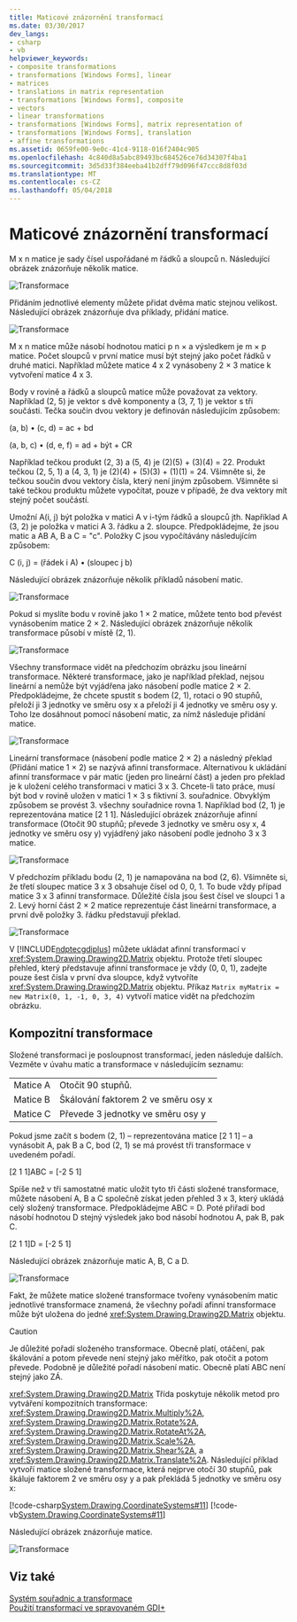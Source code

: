 ```yaml
---
title: Maticové znázornění transformací
ms.date: 03/30/2017
dev_langs:
- csharp
- vb
helpviewer_keywords:
- composite transformations
- transformations [Windows Forms], linear
- matrices
- translations in matrix representation
- transformations [Windows Forms], composite
- vectors
- linear transformations
- transformations [Windows Forms], matrix representation of
- transformations [Windows Forms], translation
- affine transformations
ms.assetid: 0659fe00-9e0c-41c4-9118-016f2404c905
ms.openlocfilehash: 4c840d8a5abc89493bc684526ce76d34307f4ba1
ms.sourcegitcommit: 3d5d33f384eeba41b2dff79d096f47ccc8d8f03d
ms.translationtype: MT
ms.contentlocale: cs-CZ
ms.lasthandoff: 05/04/2018
---
```

# <a name="matrix-representation-of-transformations"></a>Maticové znázornění transformací
M x n matice je sady čísel uspořádané m řádků a sloupců n. Následující obrázek znázorňuje několik matice.  
  
 ![Transformace](../../../../docs/framework/winforms/advanced/media/aboutgdip05-art04.gif "AboutGdip05_art04")  
  
 Přidáním jednotlivé elementy můžete přidat dvěma matic stejnou velikost. Následující obrázek znázorňuje dva příklady, přidání matice.  
  
 ![Transformace](../../../../docs/framework/winforms/advanced/media/aboutgdip05-art05.gif "AboutGdip05_art05")  
  
 M x n matice může násobí hodnotou matici p n × a výsledkem je m × p matice. Počet sloupců v první matice musí být stejný jako počet řádků v druhé matici. Například můžete matice 4 x 2 vynásobeny 2 × 3 matice k vytvoření matice 4 x 3.  
  
 Body v rovině a řádků a sloupců matice může považovat za vektory. Například (2, 5) je vektor s dvě komponenty a (3, 7, 1) je vektor s tři součásti. Tečka součin dvou vektory je definován následujícím způsobem:  
  
 (a, b) • (c, d) = ac + bd  
  
 (a, b, c) • (d, e, f) = ad + být + CR  
  
 Například tečkou produkt (2, 3) a (5, 4) je (2)(5) + (3)(4) = 22. Produkt tečkou (2, 5, 1) a (4, 3, 1) je (2)(4) + (5)(3) + (1)(1) = 24. Všimněte si, že tečkou součin dvou vektory čísla, který není jiným způsobem. Všimněte si také tečkou produktu můžete vypočítat, pouze v případě, že dva vektory mít stejný počet součástí.  
  
 Umožní A(i, j) být položka v matici A v i-tým řádků a sloupců jth. Například A (3, 2) je položka v matici A 3. řádku a 2. sloupce. Předpokládejme, že jsou matic a AB A, B a C = "c". Položky C jsou vypočítávány následujícím způsobem:  
  
 C (i, j) = (řádek i A) • (sloupec j b)  
  
 Následující obrázek znázorňuje několik příkladů násobení matic.  
  
 ![Transformace](../../../../docs/framework/winforms/advanced/media/aboutgdip05-art06.gif "AboutGdip05_art06")  
  
 Pokud si myslíte bodu v rovině jako 1 × 2 matice, můžete tento bod převést vynásobením matice 2 × 2. Následující obrázek znázorňuje několik transformace působí v místě (2, 1).  
  
 ![Transformace](../../../../docs/framework/winforms/advanced/media/aboutgdip05-art07.gif "AboutGdip05_art07")  
  
 Všechny transformace vidět na předchozím obrázku jsou lineární transformace. Některé transformace, jako je například překlad, nejsou lineární a nemůže být vyjádřena jako násobení podle matice 2 × 2. Předpokládejme, že chcete spustit s bodem (2, 1), rotaci o 90 stupňů, přeloží ji 3 jednotky ve směru osy x a přeloží ji 4 jednotky ve směru osy y. Toho lze dosáhnout pomocí násobení matic, za nímž následuje přidání matice.  
  
 ![Transformace](../../../../docs/framework/winforms/advanced/media/aboutgdip05-art08.gif "AboutGdip05_art08")  
  
 Lineární transformace (násobení podle matice 2 × 2) a následný překlad (Přidání matice 1 × 2) se nazývá afinní transformace. Alternativou k ukládání afinní transformace v pár matic (jeden pro lineární část) a jeden pro překlad je k uložení celého transformaci v matici 3 x 3. Chcete-li tato práce, musí být bod v rovině uložen v matici 1 × 3 s fiktivní 3. souřadnice. Obvyklým způsobem se provést 3. všechny souřadnice rovna 1. Například bod (2, 1) je reprezentována matice [2 1 1]. Následující obrázek znázorňuje afinní transformace (Otočit 90 stupňů; převede 3 jednotky ve směru osy x, 4 jednotky ve směru osy y) vyjádřený jako násobení podle jednoho 3 x 3 matice.  
  
 ![Transformace](../../../../docs/framework/winforms/advanced/media/aboutgdip05-art09.gif "AboutGdip05_art09")  
  
 V předchozím příkladu bodu (2, 1) je namapována na bod (2, 6). Všimněte si, že třetí sloupec matice 3 x 3 obsahuje čísel od 0, 0, 1. To bude vždy případ matice 3 x 3 afinní transformace. Důležité čísla jsou šest čísel ve sloupci 1 a 2. Levý horní část 2 × 2 matice reprezentuje část lineární transformace, a první dvě položky 3. řádku představují překlad.  
  
 ![Transformace](../../../../docs/framework/winforms/advanced/media/aboutgdip05-art10.gif "AboutGdip05_art10")  
  
 V [!INCLUDE[ndptecgdiplus](../../../../includes/ndptecgdiplus-md.md)] můžete ukládat afinní transformací v <xref:System.Drawing.Drawing2D.Matrix> objektu. Protože třetí sloupec přehled, který představuje afinní transformace je vždy (0, 0, 1), zadejte pouze šest čísla v první dva sloupce, když vytvoříte <xref:System.Drawing.Drawing2D.Matrix> objektu. Příkaz `Matrix myMatrix = new Matrix(0, 1, -1, 0, 3, 4)` vytvoří matice vidět na předchozím obrázku.  
  
## <a name="composite-transformations"></a>Kompozitní transformace  
 Složené transformaci je posloupnost transformací, jeden následuje dalších. Vezměte v úvahu matic a transformace v následujícím seznamu:  
  
|||  
|-|-|  
|Matice A|Otočit 90 stupňů.|  
|Matice B|Škálování faktorem 2 ve směru osy x|  
|Matice C|Převede 3 jednotky ve směru osy y|  
  
 Pokud jsme začít s bodem (2, 1) – reprezentována matice [2 1 1] – a vynásobit A, pak B a C, bod (2, 1) se má provést tři transformace v uvedeném pořadí.  
  
 [2 1 1]ABC = [-2 5 1]  
  
 Spíše než v tři samostatné matic uložit tyto tři části složené transformace, můžete násobení A, B a C společně získat jeden přehled 3 x 3, který ukládá celý složený transformace. Předpokládejme ABC = D. Poté přiřadí bod násobí hodnotou D stejný výsledek jako bod násobí hodnotou A, pak B, pak C.  
  
 [2 1 1]D = [-2 5 1]  
  
 Následující obrázek znázorňuje matic A, B, C a D.  
  
 ![Transformace](../../../../docs/framework/winforms/advanced/media/aboutgdip05-art12.gif "AboutGdip05_art12")  
  
 Fakt, že můžete matice složené transformace tvořeny vynásobením matic jednotlivé transformace znamená, že všechny pořadí afinní transformace může být uložena do jedné <xref:System.Drawing.Drawing2D.Matrix> objektu.  
  
> [!CAUTION]
>  Je důležité pořadí složeného transformace. Obecně platí, otáčení, pak škálování a potom převede není stejný jako měřítko, pak otočit a potom převede. Podobně je důležité pořadí násobení matic. Obecně platí ABC není stejný jako ZÁ.  
  
 <xref:System.Drawing.Drawing2D.Matrix> Třída poskytuje několik metod pro vytváření kompozitních transformace: <xref:System.Drawing.Drawing2D.Matrix.Multiply%2A>, <xref:System.Drawing.Drawing2D.Matrix.Rotate%2A>, <xref:System.Drawing.Drawing2D.Matrix.RotateAt%2A>, <xref:System.Drawing.Drawing2D.Matrix.Scale%2A>, <xref:System.Drawing.Drawing2D.Matrix.Shear%2A>, a <xref:System.Drawing.Drawing2D.Matrix.Translate%2A>. Následující příklad vytvoří matice složené transformace, která nejprve otočí 30 stupňů, pak škáluje faktorem 2 ve směru osy y a pak překládá 5 jednotky ve směru osy x:  
  
 [!code-csharp[System.Drawing.CoordinateSystems#11](../../../../samples/snippets/csharp/VS_Snippets_Winforms/System.Drawing.CoordinateSystems/CS/Class1.cs#11)]
 [!code-vb[System.Drawing.CoordinateSystems#11](../../../../samples/snippets/visualbasic/VS_Snippets_Winforms/System.Drawing.CoordinateSystems/VB/Class1.vb#11)]  
  
 Následující obrázek znázorňuje matice.  
  
 ![Transformace](../../../../docs/framework/winforms/advanced/media/aboutgdip05-art13.gif "AboutGdip05_art13")  
  
## <a name="see-also"></a>Viz také  
 [Systém souřadnic a transformace](../../../../docs/framework/winforms/advanced/coordinate-systems-and-transformations.md)  
 [Použití transformací ve spravovaném GDI+](../../../../docs/framework/winforms/advanced/using-transformations-in-managed-gdi.md)
